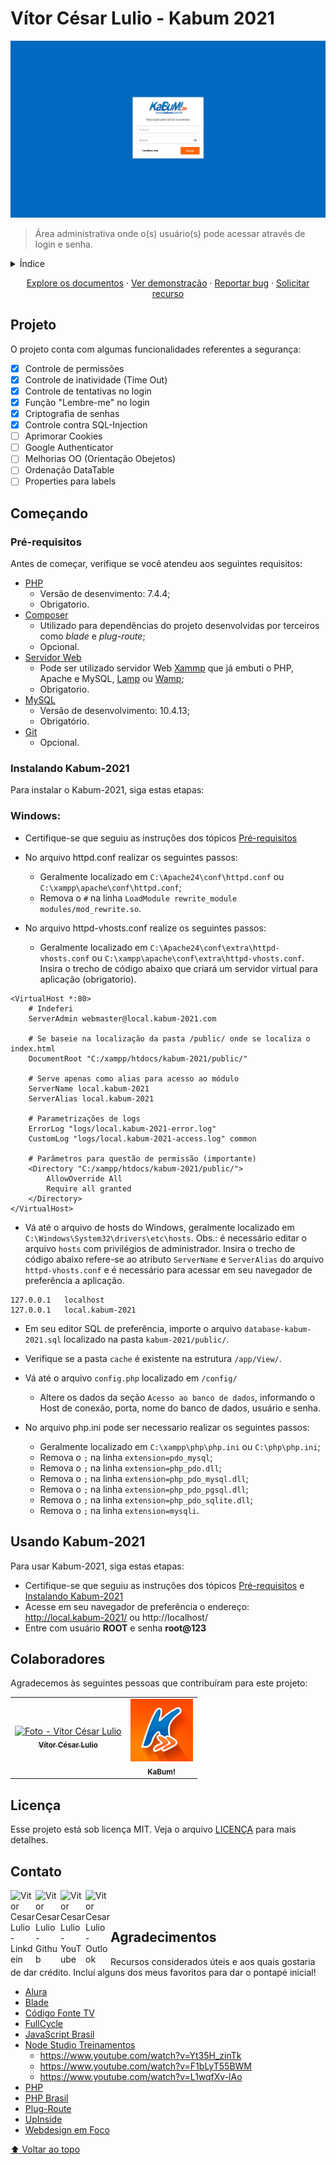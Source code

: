 # **Vítor César Lulio - Kabum 2021**

<img src="public/img/capa-readme-kabum.png" alt="Kabum 2021">

> Área administrativa onde o(s) usuário(s) pode acessar através de login e senha.

<details>
  <summary>Índice</summary>
  <ol>
    <li><a href="#projeto">Projeto</a></li>
    <li>
      <a href="#comecando">Começando</a>
      <ul>
        <li><a href="#pre-requisitos">Pré-requisitos</a></li>
        <li><a href="#instalacao">Instalando Kabum-2021</a></li>
        <ul>
        <li><a href="#instalacao">Windows</a></li>
        </ul>
      </ul>
    </li>
    <li><a href="#usando">Usando Kabum-2021</a></li>
    <li><a href="#roadmap">Colaboradores</a></li>
    <li><a href="#contributing">Licença</a></li>
    <li><a href="#license">Contato</a></li>
    <li><a href="#contact">Agradecimentos</a></li>
  </ol>
</details>

<p align="center">
  <a href="ALTERAR">Explore os documentos</a>
  ·
  <a href="ALTERAR">Ver demonstração</a>
  ·
  <a href="https://github.com/vitorcesarlulio/kabum-2021/issues">Reportar bug</a>
  ·
  <a href="malito:vitorcesarlulio@hotmail.com">Solicitar recurso</a>
</p>

## **Projeto**

O projeto conta com algumas funcionalidades referentes a segurança:

- [x] Controle de permissões
- [x] Controle de inatividade (Time Out)
- [x] Controle de tentativas no login
- [x] Função "Lembre-me" no login
- [x] Criptografia de senhas
- [x] Controle contra SQL-Injection
- [ ] Aprimorar Cookies
- [ ] Google Authenticator
- [ ] Melhorias OO (Orientação Obejetos)
- [ ] Ordenação DataTable
- [ ] Properties para labels

## **Começando**

### **Pré-requisitos**

Antes de começar, verifique se você atendeu aos seguintes requisitos:

* [PHP](https://www.php.net/)
  - Versão de desenvimento: 7.4.4;
  - Obrigatorio.
* [Composer](https://getcomposer.org/)
  - Utilizado para dependências do projeto desenvolvidas por terceiros como *blade* e *plug-route*;
  - Opcional.
* [Servidor Web](https://httpd.apache.org/) 
   - Pode ser utilizado servidor Web [Xammp](https://www.apachefriends.org/pt_br/index.html) que já embuti o PHP, Apache e MySQL, [Lamp](https://bitnami.com/stack/lamp/installer) ou [Wamp](https://www.wampserver.com/en/);
   - Obrigatorio.
* [MySQL](https://www.mysql.com/)
  - Versão de desenvolvimento: 10.4.13;
  - Obrigatório.
* [Git](https://git-scm.com/)
  - Opcional.

### **Instalando Kabum-2021**
Para instalar o Kabum-2021, siga estas etapas:
### Windows:
- Certifique-se que seguiu as instruções dos tópicos <a href="#pre-requisitos">Pré-requisitos</a>
- No arquivo httpd.conf realizar os seguintes passos:
  - Geralmente localizado em `C:\Apache24\conf\httpd.conf` ou `C:\xampp\apache\conf\httpd.conf`;
  - Remova o `#` na linha `LoadModule rewrite_module modules/mod_rewrite.so`.

- No arquivo httpd-vhosts.conf realize os seguintes passos:
  - Geralmente localizado em `C:\Apache24\conf\extra\httpd-vhosts.conf` ou `C:\xampp\apache\conf\extra\httpd-vhosts.conf`. Insira o trecho de código abaixo que criará um servidor virtual para aplicação (obrigatorio).
```
<VirtualHost *:80>  
	# Indeferi
	ServerAdmin webmaster@local.kabum-2021.com
	
	# Se baseie na localização da pasta /public/ onde se localiza o index.html
    DocumentRoot "C:/xampp/htdocs/kabum-2021/public/"
	
	# Serve apenas como alias para acesso ao módulo
    ServerName local.kabum-2021
    ServerAlias local.kabum-2021
	
	# Parametrizações de logs
    ErrorLog "logs/local.kabum-2021-error.log"
    CustomLog "logs/local.kabum-2021-access.log" common
	
	# Parâmetros para questão de permissão (importante)
	<Directory "C:/xampp/htdocs/kabum-2021/public/">
		AllowOverride All
        Require all granted
    </Directory>
</VirtualHost>
```

- Vá até o arquivo de hosts do Windows, geralmente localizado em `C:\Windows\System32\drivers\etc\hosts`. Obs.: é necessário editar o arquivo `hosts` com privilégios de administrador. Insira o trecho de código abaixo refere-se ao atributo `ServerName` e `ServerAlias` do arquivo `httpd-vhosts.conf` e é necessário para acessar em seu navegador de preferência a aplicação.
```	
127.0.0.1   localhost
127.0.0.1   local.kabum-2021
```

- Em seu editor SQL de preferência, importe o arquivo `database-kabum-2021.sql` localizado na pasta `kabum-2021/public/`.

- Verifique se a pasta `cache` é existente na estrutura `/app/View/`.

- Vá até o arquivo `config.php` localizado em `/config/`
  - Altere os dados da seção `Acesso ao banco de dados`, informando o Host de conexão, porta, nome do banco de dados, usuário e senha.

- No arquivo php.ini pode ser necessario realizar os seguintes passos:
  - Geralmente localizado em `C:\xampp\php\php.ini` ou `C:\php\php.ini`;
  - Remova o `;` na linha `extension=pdo_mysql`;
  - Remova o `;` na linha `extension=php_pdo.dll`;
  - Remova o `;` na linha `extension=php_pdo_mysql.dll`;
  - Remova o `;` na linha `extension=php_pdo_pgsql.dll`;
  - Remova o `;` na linha `extension=php_pdo_sqlite.dll`;
  - Remova o `;` na linha `extension=mysqli`.

## **Usando Kabum-2021**

Para usar Kabum-2021, siga estas etapas:

- Certifique-se que seguiu as instruções dos tópicos <a href="#pre-requisitos">Pré-requisitos</a> e <a href="#instalacao">Instalando Kabum-2021</a>
 - Acesse em seu navegador de preferência o endereço: http://local.kabum-2021/ ou http://localhost/
 - Entre com usuário **ROOT** e senha **root@123**

## **Colaboradores**
  Agradecemos   às seguintes pessoas que contribuíram para este projeto:

  <table>
    <tr>
      <td align="center">
        <a href="https://www.linkedin.com/in/vitor-cesar-lulio/">
          <img src="https://media-exp1.licdn.com/dms/image/C4E03AQE-Cj9mvSwupA/profile-displayphoto-shrink_200_200/0/1596294499712?e=1639612800&v=beta&t=HAQTDRVeGz11cO5_Hp2mOolx2JoynhyqCrGtp9dUMMA" width="100px;" alt="Foto - Vítor César Lulio"/><br>
          <sub>
            <b>Vítor César Lulio</b>
          </sub>
        </a>
      </td>
      <td align="center">
        <a href="https://www.kabum.com.br/">
          <img src="public/img/kabum-logo-150x150.png" width="100px;" alt="Foto - Kabum"/><br>
          <sub>
            <b>KaBum!</b>
          </sub>
        </a>
      </td>
    </tr>
  </table>

## **Licença**
  Esse projeto está sob licença MIT. Veja o arquivo [LICENÇA](LICENSE.md) para mais detalhes.

## **Contato**
  <a href="https://www.linkedin.com/in/vitor-cesar-lulio/">
    <img align="left" alt="Vitor Cesar Lulio - Linkdein" width="40px" src="https://cdn.jsdelivr.net/npm/simple-icons@v3/icons/linkedin.svg" />
  </a>
  <a href="https://github.com/vitorcesarlulio">
    <img align="left" alt="Vitor Cesar Lulio - Github" width="40px" src="https://cdn.jsdelivr.net/npm/simple-icons@v3/icons/github.svg" />
  </a>  
  <a href="https://www.youtube.com/channel/UC8gstlxBhvKSsMVnEQhb8Cg?view_as=subscriber">
    <img align="left" alt="Vitor Cesar Lulio - YouTube" width="40px" src="https://cdn.jsdelivr.net/npm/simple-icons@v3/icons/youtube.svg" /> 
  </a>
  <a href="https://mailto:vitorcesarlulio@hotmail.com">
  <img align="left" alt="Vitor Cesar Lulio - Outlook" width="40px" src="https://cdn.jsdelivr.net/npm/simple-icons@v3/icons/microsoftoutlook.svg" />
  </a>

  <br>
  <br>

## **Agradecimentos**
  Recursos considerados úteis e aos quais gostaria de dar crédito. Incluí alguns dos meus favoritos para dar o pontapé inicial!

  - [Alura](https://www.alura.com.br/artigos/quando-usar-ou-em-php)
  - [Blade](https://github.com/jenssegers/blade)
  - [Código Fonte TV](https://www.youtube.com/c/codigofontetv)
  - [FullCycle](https://www.youtube.com/FullCycle)
  - [JavaScript Brasil](https://t.me/javascriptbr)
  - [Node Studio Treinamentos](https://www.youtube.com/channel/UCZZ0NTtOgsLIT4Skr6GUpAw)
    - https://www.youtube.com/watch?v=Yt35H_zinTk
    - https://www.youtube.com/watch?v=F1bLyT55BWM
    - https://www.youtube.com/watch?v=L1wqfXv-lAo 
  - [PHP](https://www.php.net/manual/pt_BR/)
  - [PHP Brasil](https://t.me/phpbrasil)
  - [Plug-Route](https://github.com/erandirjunior/plug-route)
  - [UpInside](https://www.youtube.com/UpInsideBr)
  - [Webdesign em Foco](https://www.youtube.com/WebdesignemFocoBrasil)








[⬆ Voltar ao topo](#kabum-2021)

